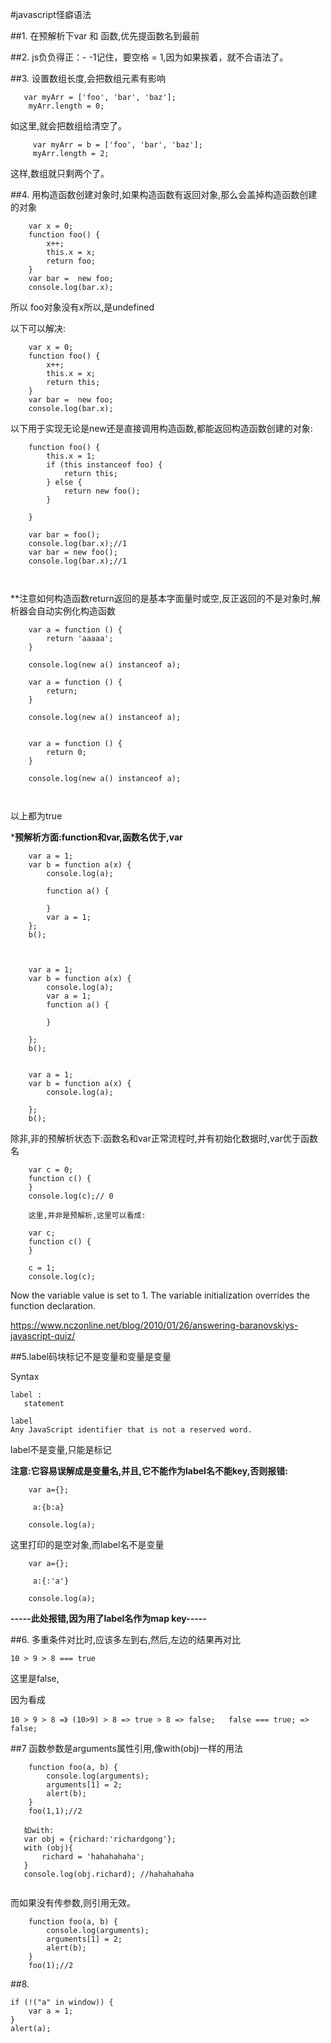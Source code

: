 #javascript怪癖语法

##1. 在预解析下var 和 函数,优先提函数名到最前

##2. js负负得正：- -1记住，要空格 = 1,因为如果挨着，就不合语法了。

##3. 设置数组长度,会把数组元素有影响
 ```
    var myArr = ['foo', 'bar', 'baz'];
     myArr.length = 0;
 ```
 如这里,就会把数组给清空了。
 
```
     var myArr = b = ['foo', 'bar', 'baz'];
     myArr.length = 2;
```
这样,数组就只剩两个了。


##4. 用构造函数创建对象时,如果构造函数有返回对象,那么会盖掉构造函数创建的对象
```
    var x = 0;
    function foo() {
        x++;
        this.x = x;
        return foo;
    }
    var bar =  new foo;
    console.log(bar.x);

```

所以 foo对象没有x所以,是undefined

以下可以解决:

```
    var x = 0;
    function foo() {
        x++;
        this.x = x;
        return this;
    }
    var bar =  new foo;
    console.log(bar.x);

```

以下用于实现无论是new还是直接调用构造函数,都能返回构造函数创建的对象:

```
    function foo() {        
        this.x = 1;
        if (this instanceof foo) {
            return this;
        } else {
            return new foo();
        }

    }
    
    var bar = foo();
    console.log(bar.x);//1
    var bar = new foo();
    console.log(bar.x);//1
    
    

```

**注意如何构造函数return返回的是基本字面量时或空,反正返回的不是对象时,解析器会自动实例化构造函数
```
    var a = function () {
        return 'aaaaa';
    }

    console.log(new a() instanceof a);

    var a = function () {
        return;
    }

    console.log(new a() instanceof a);


    var a = function () {
        return 0;
    }

    console.log(new a() instanceof a);



```
以上都为true


***预解析方面:function和var,函数名优于,var**
```
    var a = 1;
    var b = function a(x) {
        console.log(a);
        
        function a() {

        }
        var a = 1;
    };
    b();



    var a = 1;
    var b = function a(x) {
        console.log(a);
        var a = 1;
        function a() {

        }

    };
    b();


    var a = 1;
    var b = function a(x) {
        console.log(a);

    };
    b();

```
 
 
除非,非的预解析状态下:函数名和var正常流程时,并有初始化数据时,var优于函数名
```
    var c = 0;
    function c() {
    }
    console.log(c);// 0
    
    这里,并非是预解析,这里可以看成:
    
    var c;
    function c() {
    }

    c = 1;
    console.log(c);

```
Now the variable value is set to 1. The variable initialization overrides the function declaration.

https://www.nczonline.net/blog/2010/01/26/answering-baranovskiys-javascript-quiz/




##5.label码块标记不是变量和变量是变量

Syntax
```
label :
   statement
```

```
label
Any JavaScript identifier that is not a reserved word.
```
label不是变量,只能是标记

**注意:它容易误解成是变量名,并且,它不能作为label名不能key,否则报错:**

```
    var a={};

     a:{b:a}

    console.log(a);

```

这里打印的是空对象,而label名不是变量


```
    var a={};

     a:{:'a'}

    console.log(a);

```
**-----此处报错,因为用了label名作为map key-----**

##6. 多重条件对比时,应该多左到右,然后,左边的结果再对比

```
10 > 9 > 8 === true
```

这里是false,

因为看成
```
10 > 9 > 8 =》 (10>9) > 8 => true > 8 => false;   false === true; => false; 
```



##7 函数参数是arguments属性引用,像with(obj)一样的用法
```
    function foo(a, b) {
        console.log(arguments);
        arguments[1] = 2;
        alert(b);
    }
    foo(1,1);//2
    
   如with:
   var obj = {richard:'richardgong'};
   with (obj){
       richard = 'hahahahaha';
   }
   console.log(obj.richard); //hahahahaha
   
```

而如果没有传参数,则引用无效。

```
    function foo(a, b) {
        console.log(arguments);
        arguments[1] = 2;
        alert(b);
    }
    foo(1);//2

```


##8. 
```
if (!("a" in window)) {
    var a = 1;
}
alert(a);
```

